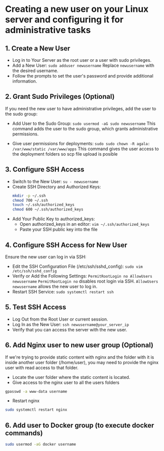 # Creating a new user on your Linux server and configuring it for administrative tasks

## 1. Create a New User

- Log in to Your Server as the root user or a user with sudo privileges.
- Add a New User:
  `sudo adduser newusername`
  Replace `newusername` with the desired username.
- Follow the prompts to set the user's password and provide additional information.

## 2. Grant Sudo Privileges (Optional)

If you need the new user to have administrative privileges, add the user to the sudo group:

- Add User to the Sudo Group:
  `sudo usermod -aG sudo newusername`
  This command adds the user to the sudo group, which grants administrative permissions.

- Give user permissions for deployments:
  `sudo sudo chown -R agala: /var/www/static /var/www/apps`
  This command gives the user access to the deployment folders so scp file upload is posible

## 3. Configure SSH Access

- Switch to the New User:
  `su - newusername`
- Create SSH Directory and Authorized Keys:
  ```bash
  mkdir -p ~/.ssh
  chmod 700 ~/.ssh
  touch ~/.ssh/authorized_keys
  chmod 600 ~/.ssh/authorized_keys
  ```
- Add Your Public Key to authorized_keys:
  - Open authorized_keys in an editor:
    `vim ~/.ssh/authorized_keys`
  - Paste your SSH public key into the file

## 4. Configure SSH Access for New User

Ensure the new user can log in via SSH:

- Edit the SSH Configuration File (/etc/ssh/sshd_config):
  `sudo vim /etc/ssh/sshd_config`
- Verify or Add the Following Settings:
  `PermitRootLogin no
  AllowUsers newusername`
  `PermitRootLogin no` disables root login via SSH.
  `AllowUsers newusername` allows the new user to log in.
- Restart SSH Service:
  `sudo systemctl restart ssh`

## 5. Test SSH Access

- Log Out from the Root User or current session.
- Log In as the New User:
  `ssh newusername@your_server_ip`
- Verify that you can access the server with the new user.

## 6. Add Nginx user to new user group (Optional)

If we're trying to provide static content with nginx and the folder with it is inside another user folder (/home/user), you may need to provide the nginx
user with read access to that folder.

- Locate the user folder where the static content is located.
- Give access to the nginx user to all the users folders
```bash
gpasswd -a www-data username
```
- Restart nginx
```bash
sudo systemctl restart nginx
```

## 6. Add user to Docker group (to execute docker commands)

```bash
sudo usermod -aG docker username
```
